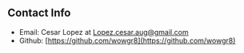 ## Contact Info ##
* Email: Cesar Lopez at [Lopez.cesar.aug@gmail.com](mailto:lopez.cesar.aug@gmail.com)
* Github: [https://github.com/wowgr8](https://github.com/wowgr8)